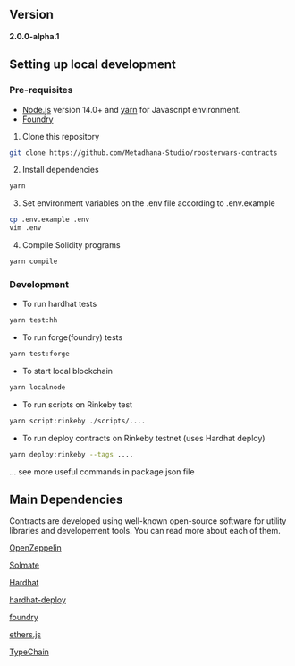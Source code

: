 ## Version

**2.0.0-alpha.1**

## Setting up local development

### Pre-requisites

- [Node.js](https://nodejs.org/en/) version 14.0+ and [yarn](https://yarnpkg.com/) for Javascript environment.
- [Foundry](https://github.com/gakonst/foundry#installation)

1. Clone this repository

```bash
git clone https://github.com/Metadhana-Studio/roosterwars-contracts
```

2. Install dependencies

```bash
yarn
```

3. Set environment variables on the .env file according to .env.example

```bash
cp .env.example .env
vim .env
```

4. Compile Solidity programs

```bash
yarn compile
```

### Development

- To run hardhat tests

```bash
yarn test:hh
```

- To run forge(foundry) tests

```bash
yarn test:forge
```

- To start local blockchain

```bash
yarn localnode
```

- To run scripts on Rinkeby test

```bash
yarn script:rinkeby ./scripts/....
```

- To run deploy contracts on Rinkeby testnet (uses Hardhat deploy)

```bash
yarn deploy:rinkeby --tags ....
```

... see more useful commands in package.json file

## Main Dependencies

Contracts are developed using well-known open-source software for utility libraries and developement tools. You can read more about each of them.

[OpenZeppelin](https://github.com/OpenZeppelin/openzeppelin-contracts)

[Solmate](https://github.com/Rari-Capital/solmate)

[Hardhat](https://github.com/nomiclabs/hardhat)

[hardhat-deploy](https://github.com/wighawag/hardhat-deploy)

[foundry](https://github.com/gakonst/foundry)

[ethers.js](https://github.com/ethers-io/ethers.js/)

[TypeChain](https://github.com/dethcrypto/TypeChain)
